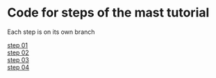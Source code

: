 # Code for steps of the mast tutorial
Each step is on its own branch


[step 01](https://github.com/artemis-sbs/mast_tutorial/tree/step-01)  
[step 02](https://github.com/artemis-sbs/mast_tutorial/tree/step-02)  
[step 03](https://github.com/artemis-sbs/mast_tutorial/tree/step-03)  
[step 04](https://github.com/artemis-sbs/mast_tutorial/tree/step-04)  

